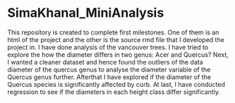 # SimaKhanal_MiniAnalysis
This repository is created to complete first milestones. 
One of them is an html of the project and the other is the source rmd file that I developed the project in.
I have done analysis of the vancouver trees. 
I have tried to explore the how the diameter differs in two genus: Acer and Quercus? Next, I wanted a cleaner dataset and hence found the outliers of the data diameter of the quercus genus to analyse the diameter variable of the Quercus genus further. Afterthat I have explored if the diameter of the Quercus species is significantly affected by curb. At last, I have conducted regression to see if the diameters in each height class differ significantly.
